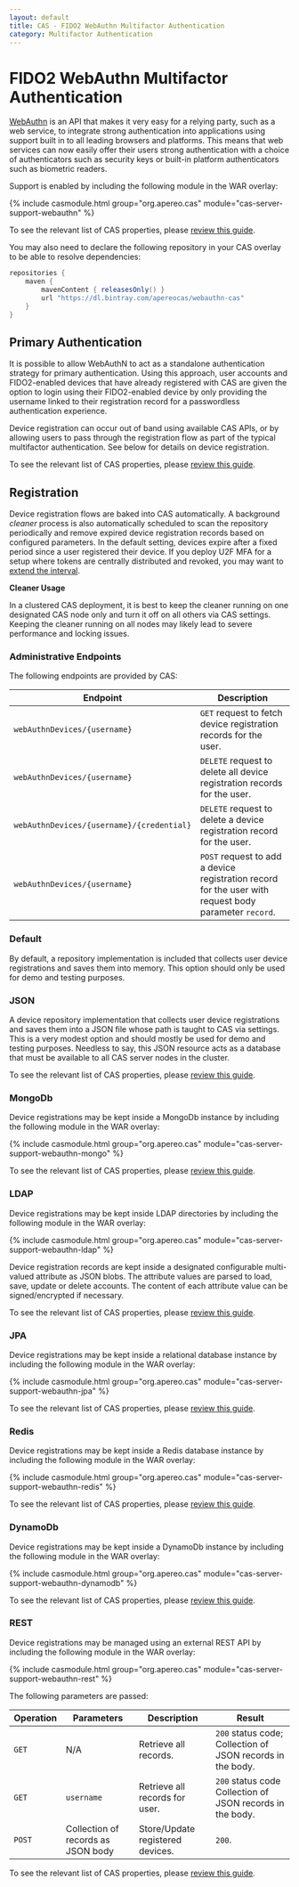 ```yaml
---
layout: default
title: CAS - FIDO2 WebAuthn Multifactor Authentication
category: Multifactor Authentication
---
```


# FIDO2 WebAuthn Multifactor Authentication

[WebAuthn](https://webauthn.io/) is an API that makes it very easy for a relying party, such as a web service, to integrate strong 
authentication into applications using support built in to all leading browsers and platforms. This means 
that web services can now easily offer their users strong authentication with a choice of authenticators 
such as security keys or built-in platform authenticators such as biometric readers.

Support is enabled by including the following module in the WAR overlay:

{% include casmodule.html group="org.apereo.cas" module="cas-server-support-webauthn" %}

To see the relevant list of CAS properties, please [review this guide](../configuration/Configuration-Properties.html#fido2-webauthn).

You may also need to declare the following repository in
your CAS overlay to be able to resolve dependencies:

```groovy       
repositories {
    maven { 
        mavenContent { releasesOnly() }
        url "https://dl.bintray.com/apereocas/webauthn-cas" 
    }
}
```

## Primary Authentication

It is possible to allow WebAuthN to act as a standalone authentication strategy for primary authentication. Using this approach,
user accounts and FIDO2-enabled devices that have already registered with CAS are given the option to login using their FIDO2-enabled
device by only providing the username linked to their registration record for a passwordless authentication experience.

Device registration can occur out of band using available CAS APIs, or by allowing users to pass through the registration flow
as part of the typical multifactor authentication. See below for details on device registration. 

To see the relevant list of CAS properties, please [review this guide](../configuration/Configuration-Properties.html#fido2-webauthn).

## Registration

Device registration flows are baked into CAS automatically. A background *cleaner* process is also automatically scheduled to scan the 
repository periodically and remove expired device registration records based on configured parameters. In the default setting, devices
expire after a fixed period since a user registered their device. If you deploy U2F
MFA for a setup where tokens are centrally distributed and revoked, 
you may want to [extend the interval](../configuration/Configuration-Properties.html#fido2-webauthn).

<div class="alert alert-warning"><strong>Cleaner Usage</strong><p>In a clustered CAS deployment, it is best to keep 
the cleaner running on one designated CAS node only and turn it off on all others via CAS settings. Keeping the cleaner running 
on all nodes may likely lead to severe performance and locking issues.</p></div>

### Administrative Endpoints

The following endpoints are provided by CAS:
 
| Endpoint                                      | Description
|-----------------------------------------------|----------------------------------------------------------------------------
| `webAuthnDevices/{username}`                  | `GET` request to fetch device registration records for the user.
| `webAuthnDevices/{username}`                  | `DELETE` request to delete all device registration records for the user.
| `webAuthnDevices/{username}/{credential}`     | `DELETE` request to delete a device registration record for the user.
| `webAuthnDevices/{username}` | `POST` request to add a device registration record for the user with request body parameter `record`.

### Default

By default, a repository implementation is included that collects user device registrations and saves them into memory.
This option should only be used for demo and testing purposes.

### JSON

A device repository implementation that collects user device registrations and saves them into a JSON file whose 
path is taught to CAS via settings. This is a very modest option and should mostly be used for demo and testing 
purposes. Needless to say, this JSON resource acts as a database that must be available to all CAS server nodes in the cluster.

To see the relevant list of CAS properties, please [review this guide](../configuration/Configuration-Properties.html#fido2-webauthn-json).

### MongoDb

Device registrations may be kept inside a MongoDb instance by including the following module in the WAR overlay:

{% include casmodule.html group="org.apereo.cas" module="cas-server-support-webauthn-mongo" %}

To see the relevant list of CAS properties, please [review this guide](../configuration/Configuration-Properties.html#fido2-webauthn-mongodb).

### LDAP

Device registrations may be kept inside LDAP directories by including the following module in the WAR overlay:

{% include casmodule.html group="org.apereo.cas" module="cas-server-support-webauthn-ldap" %}

Device registration records are kept inside a designated configurable multi-valued attribute as JSON blobs. The attribute values are parsed
to load, save, update or delete accounts. The content of each attribute value can be signed/encrypted if necessary. 

To see the relevant list of CAS properties, please [review this guide](../configuration/Configuration-Properties.html#fido2-webauthn-ldap).

### JPA

Device registrations may be kept inside a relational database instance by including the following module in the WAR overlay:

{% include casmodule.html group="org.apereo.cas" module="cas-server-support-webauthn-jpa" %}

To see the relevant list of CAS properties, please [review this guide](../configuration/Configuration-Properties.html#fido2-webauthn-jpa).

### Redis

Device registrations may be kept inside a Redis database instance by including the following module in the WAR overlay:

{% include casmodule.html group="org.apereo.cas" module="cas-server-support-webauthn-redis" %}

To see the relevant list of CAS properties, please [review this guide](../configuration/Configuration-Properties.html#fido2-webauthn-redis).

### DynamoDb

Device registrations may be kept inside a DynamoDb instance by including the following module in the WAR overlay:

{% include casmodule.html group="org.apereo.cas" module="cas-server-support-webauthn-dynamodb" %}

To see the relevant list of CAS properties, please [review this guide](../configuration/Configuration-Properties.html#fido2-webauthn-dynamodb).

### REST

Device registrations may be managed using an external REST API by including the following module in the WAR overlay:

{% include casmodule.html group="org.apereo.cas" module="cas-server-support-webauthn-rest" %}

The following parameters are passed:

| Operation        | Parameters      | Description      | Result
|------------------|-----------------|------------------|-----------------------------------------------------
| `GET`            | N/A             | Retrieve all records.     | `200` status code; Collection of JSON records in the body.
| `GET`            | `username`      | Retrieve all records for user.  | `200` status code Collection of JSON records in the body.
| `POST`           | Collection of records as JSON body | Store/Update registered devices. | `200`.

To see the relevant list of CAS properties, please [review this guide](../configuration/Configuration-Properties.html#fido2-webauthn-rest).
